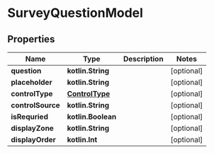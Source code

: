 
# SurveyQuestionModel

## Properties
Name | Type | Description | Notes
------------ | ------------- | ------------- | -------------
**question** | **kotlin.String** |  |  [optional]
**placeholder** | **kotlin.String** |  |  [optional]
**controlType** | [**ControlType**](ControlType.md) |  |  [optional]
**controlSource** | **kotlin.String** |  |  [optional]
**isRequried** | **kotlin.Boolean** |  |  [optional]
**displayZone** | **kotlin.String** |  |  [optional]
**displayOrder** | **kotlin.Int** |  |  [optional]



